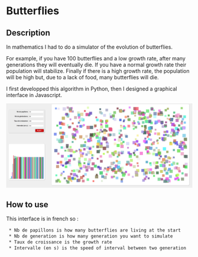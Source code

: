 # Butterflies

## Description

In mathematics I had to do a simulator of the evolution of butterflies.

For example, if you have 100 butterflies and a low growth rate, after many generations they will eventually die. 
If you have a normal growth rate their population will stabilize. 
Finally if there is a high growth rate, the population will be high but, due to a lack of food, many butterflies will die.

I first developped this algorithm in Python, then I designed a graphical interface in Javascript.

![alt tag](.screenshot.png)

## How to use

This interface is in french so :

     * Nb de papillons is how many butterflies are living at the start
     * Nb de generation is how many generation you want to simulate
     * Taux de croissance is the growth rate
     * Intervalle (en s) is the speed of interval between two generation